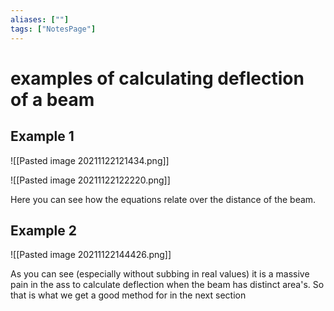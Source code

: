```yaml
---
aliases: [""]
tags: ["NotesPage"]
---
```


# examples of calculating deflection of a beam
## Example 1
![[Pasted image 20211122121434.png]]

![[Pasted image 20211122122220.png]]

Here you can see how the equations relate over the distance of the beam.


## Example 2
![[Pasted image 20211122144426.png]]

As you can see (especially without subbing in real values) it is a massive pain in the ass to calculate deflection when the beam has distinct area's. So that is what we get a good method for in the next section